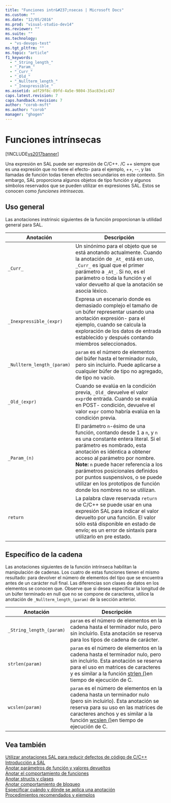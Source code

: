 ```yaml
---
title: "Funciones intr&#237;nsecas | Microsoft Docs"
ms.custom: ""
ms.date: "12/05/2016"
ms.prod: "visual-studio-dev14"
ms.reviewer: ""
ms.suite: ""
ms.technology: 
  - "vs-devops-test"
ms.tgt_pltfrm: ""
ms.topic: "article"
f1_keywords: 
  - "_String_length_"
  - "_Param_"
  - "_Curr_"
  - "_Old_"
  - "_Nullterm_length_"
  - "_Inexpressible_"
ms.assetid: adf29f8c-89fd-4a5e-9804-35ac83e1c457
caps.latest.revision: 7
caps.handback.revision: 7
author: "corob-msft"
ms.author: "corob"
manager: "ghogen"
---
```

# Funciones intr&#237;nsecas
[!INCLUDE[vs2017banner](../code-quality/includes/vs2017banner.md)]

Una expresión en SAL puede ser expresión de C\/C\+\+. \/C \+\+ siempre que es una expresión que no tiene el efecto\- para el ejemplo, \+\+, \-\-, y las llamadas de función todas tienen efectos secundarios en este contexto.  Sin embargo, SAL proporciona algunos objetos de tipo función y algunos símbolos reservados que se pueden utilizar en expresiones SAL.  Estos se conocen como *funciones intrínsecas*.  
  
## Uso general  
 Las anotaciones instrinsic siguientes de la función proporcionan la utilidad general para SAL.  
  
|Anotación|Descripción|  
|---------------|-----------------|  
|`_Curr_`|Un sinónimo para el objeto que se está anotando actualmente.  Cuando la anotación de `_At_` está en uso, `_Curr_` es igual que el primer parámetro a `_At_`.  Si no, es el parámetro o toda la función y el valor devuelto al que la anotación se asocia léxico.|  
|`_Inexpressible_(expr)`|Expresa un escenario donde es demasiado complejo el tamaño de un búfer representar usando una anotación expresión\- para el ejemplo, cuando se calcula la exploración de los datos de entrada establecido y después contando miembros seleccionados.|  
|`_Nullterm_length_(param)`|`param` es el número de elementos del búfer hasta el terminador nulo, pero sin incluirlo.  Puede aplicarse a cualquier búfer de tipo no agregado, de tipo no vacío.|  
|`_Old_(expr)`|Cuando se evalúa en la condición previa, `_Old_` devuelve el valor `expr`de entrada.  Cuando se evalúa en POST\- condición, devuelve el valor `expr` como habría evalúa en la condición previa.|  
|`_Param_(n)`|El parámetro `n`\-ésimo de una función, contando desde 1 a `n`, y `n` es una constante entera literal.  Si el parámetro es nombrado, esta anotación es idéntica a obtener acceso al parámetro por nombre. **Note:**  `n` puede hacer referencia a los parámetros posicionales definidos por puntos suspensivos, o se puede utilizar en los prototipos de función donde los nombres no se utilizan.|  
|`return`|La palabra clave reservada `return` de C\/C\+\+ se puede usar en una expresión SAL para indicar el valor devuelto por una función.  El valor sólo está disponible en estado de envío; es un error de sintaxis para utilizarlo en pre estado.|  
  
## Específico de la cadena  
 Las anotaciones siguientes de la función intrínseca habilitan la manipulación de cadenas.  Los cuatro de estas funciones tienen el mismo resultado: para devolver el número de elementos del tipo que se encuentra antes de un carácter null final.  Las diferencias son clases de datos en los elementos se conocen que.  Observe que si desea especificar la longitud de un búfer terminado en null que no se compone de caracteres, utilice la anotación de `_Nullterm_length_(param)` de la sección anterior.  
  
|Anotación|Descripción|  
|---------------|-----------------|  
|`_String_length_(param)`|`param` es el número de elementos en la cadena hasta el terminador nulo, pero sin incluirlo.  Esta anotación se reserva para los tipos de cadena de carácter.|  
|`strlen(param)`|`param` es el número de elementos en la cadena hasta el terminador nulo, pero sin incluirlo.  Esta anotación se reserva para el uso en matrices de caracteres y es similar a la función [strlen \(\)](/visual-cpp/c-runtime-library/reference/strlen-wcslen-mbslen-mbslen-l-mbstrlen-mbstrlen-l)en tiempo de ejecución de C.|  
|`wcslen(param)`|`param` es el número de elementos en la cadena hasta un terminador nulo \(pero sin incluirlo\).  Esta anotación se reserva para su uso en las matrices de caracteres anchos y es similar a la función [wcslen \(\)](/visual-cpp/c-runtime-library/reference/strlen-wcslen-mbslen-mbslen-l-mbstrlen-mbstrlen-l)en tiempo de ejecución de C.|  
  
## Vea también  
 [Utilizar anotaciones SAL para reducir defectos de código de C\/C\+\+](../code-quality/using-sal-annotations-to-reduce-c-cpp-code-defects.md)   
 [Introducción a SAL](../code-quality/understanding-sal.md)   
 [Anotar parámetros de función y valores devueltos](../code-quality/annotating-function-parameters-and-return-values.md)   
 [Anotar el comportamiento de funciones](../code-quality/annotating-function-behavior.md)   
 [Anotar structs y clases](../code-quality/annotating-structs-and-classes.md)   
 [Anotar comportamiento de bloqueo](../code-quality/annotating-locking-behavior.md)   
 [Especificar cuándo y dónde se aplica una anotación](../code-quality/specifying-when-and-where-an-annotation-applies.md)   
 [Procedimientos recomendados y ejemplos](../code-quality/best-practices-and-examples-sal.md)
